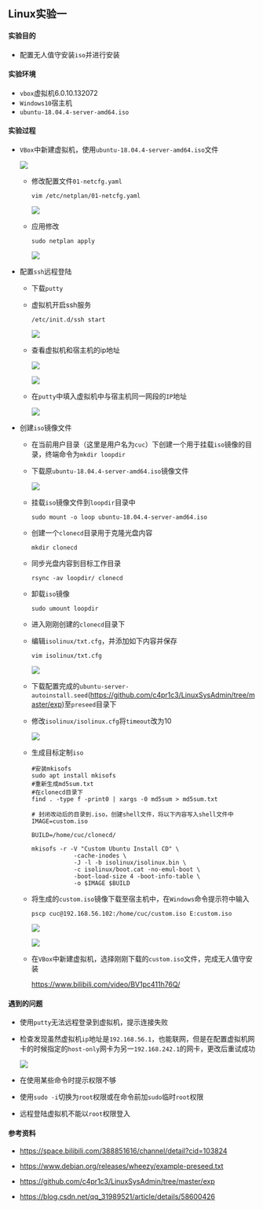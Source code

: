 ## Linux实验一

#### 实验目的

* 配置无人值守安装`iso`并进行安装

#### 实验环境

* `vbox`虚拟机6.0.10.132072
* `Windows10`宿主机
* `ubuntu-18.04.4-server-amd64.iso`

#### 实验过程

* `VBox`中新建虚拟机，使用`ubuntu-18.04.4-server-amd64.iso`文件

  ![](./image/vbox.png)

  * 修改配置文件`01-netcfg.yaml`

    ```
    vim /etc/netplan/01-netcfg.yaml
    ```

    ![](./image/01-netcfg.png)

  * 应用修改

    ```
    sudo netplan apply
    ```

    ![](./image/ifconfig.png)

* 配置`ssh`远程登陆
  * 下载`putty`
  
  * 虚拟机开启ssh服务
  
    ```
    /etc/init.d/ssh start
    ```
  
    ![](./image/sshstart.png)
  
  * 查看虚拟机和宿主机的ip地址
  
    ![](./image/ipconfig.png)
  
    ![](./image/ifconfig.png)
  
  * 在`putty`中填入虚拟机中与宿主机同一网段的`IP`地址
  
    ![](./image/puttyssh.png)
  
* 创建`iso`镜像文件
  * 在当前用户目录（这里是用户名为`cuc`）下创建一个用于挂载`iso`镜像的目录，终端命令为`mkdir loopdir`
  
  * 下载原`ubuntu-18.04.4-server-amd64.iso`镜像文件
  
    ![](./image/ubuntu1804iso.png)
  
  * 挂载`iso`镜像文件到`loopdir`目录中
  
    ```
    sudo mount -o loop ubuntu-18.04.4-server-amd64.iso
    ```
  
  * 创建一个`clonecd`目录用于克隆光盘内容
  
    ```
    mkdir clonecd
    ```
  
  * 同步光盘内容到目标工作目录
  
    ```
    rsync -av loopdir/ clonecd
    ```
  
  * 卸载`iso`镜像
  
    ```
    sudo umount loopdir
    ```
  
  * 进入刚刚创建的`clonecd`目录下
  
   * 编辑`isolinux/txt.cfg`，并添加如下内容并保存
  
      ```
      vim isolinux/txt.cfg
      ```
      
      ![](./image/txtcfg.png)
  
  * 下载配置完成的`ubuntu-server-autoinstall.seed`(https://github.com/c4pr1c3/LinuxSysAdmin/tree/master/exp)至`preseed`目录下
  
  * 修改`isolinux/isolinux.cfg`将`timeout`改为10
  
    ![](./image/isolinuxcfg.png)
  
  * 生成目标定制`iso`
  
    ```
    #安装mkisofs
    sudo apt install mkisofs
    #重新生成md5sum.txt
    #在clonecd目录下
    find . -type f -print0 | xargs -0 md5sum > md5sum.txt
    
    # 封闭改动后的目录到.iso，创建shell文件，将以下内容写入shell文件中
    IMAGE=custom.iso
    
    BUILD=/home/cuc/clonecd/
    
    mkisofs -r -V "Custom Ubuntu Install CD" \
                -cache-inodes \
                -J -l -b isolinux/isolinux.bin \
                -c isolinux/boot.cat -no-emul-boot \
                -boot-load-size 4 -boot-info-table \
                -o $IMAGE $BUILD
    ```
  
    
  
  * 将生成的`custom.iso`镜像下载至宿主机中，在`Windows`命令提示符中输入
  
    ```
    pscp cuc@192.168.56.102:/home/cuc/custom.iso E:custom.iso
    ```
  
    ![](./image/customiso.png)
  
    ![](./image/pscpiso.png)
  
  * 在`VBox`中新建虚拟机，选择刚刚下载的`custom.iso`文件，完成无人值守安装
  
    https://www.bilibili.com/video/BV1pc411h76Q/

#### 遇到的问题

* 使用`putty`无法远程登录到虚拟机，提示连接失败
  
* 检查发现虽然虚拟机`ip`地址是`192.168.56.1`，也能联网，但是在配置虚拟机网卡的时候指定的`host-only`网卡为另一`192.168.242.1`的网卡，更改后重试成功
  
    ![](./image/mistake.png)
  
* 在使用某些命令时提示权限不够
  
* 使用`sudo -i`切换为`root`权限或在命令前加`sudo`临时`root`权限
  
* 远程登陆虚拟机不能以`root`权限登入

#### 参考资料

* https://space.bilibili.com/388851616/channel/detail?cid=103824
* https://www.debian.org/releases/wheezy/example-preseed.txt

* https://github.com/c4pr1c3/LinuxSysAdmin/tree/master/exp

* https://blog.csdn.net/qq_31989521/article/details/58600426
